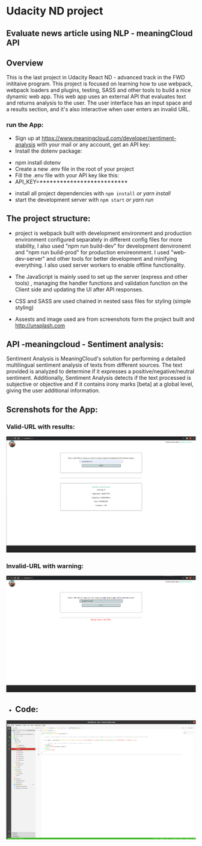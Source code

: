 # Udacity ND project
## Evaluate news article using NLP - meaningCloud API

## Overview
This is the last project in Udacity React ND - advanced track in the FWD inititaive program. This project is focused on learning how to use webpack, webpack loaders and plugins, testing, SASS and other tools to build a nice dynamic web app. This web app uses an external API that evaluates text and returns analysis to the user. The user interface has an input space and a results section, and it's also interactive when user enters an invalid URL.

### run the App:
* Sign up at https://www.meaningcloud.com/developer/sentiment-analysis with your mail or any account, get an API key:
* Install the dotenv package:
- npm install dotenv
- Create a new .env file in the root of your project
- Fill the .env file with your API key like this:
- API_KEY=**************************

* install all project dependencies with `npm install` *or yarn install*
* start the development server with `npm start` *or yarn run*
## The project structure:
- project is webpack built with development environment and production environment configured separately in different config files for more stability, I also used "npm run build-dev" for development denvironemt and "npm run build-prod" for production envireonment. I used "web-dev-server" and other tools for better development and minifying everything. I also used server workers to enable offline functionality.

- The JavaScript is mainly used to set up the server (express and other tools) , managing the handler functions and validation function on the Client side and updating the UI after API responses.

- CSS and SASS are used chained in nested sass files for styling (simple styling)

- Assests and image used are from screenshots form the project built and http://unsplash.com 



## API -meaningcloud - Sentiment analysis:
Sentiment Analysis is MeaningCloud's solution for performing a detailed multilingual sentiment analysis of texts from different sources. The text provided is analyzed to determine if it expresses a positive/negative/neutral sentiment. Additionally, Sentiment Analysis detects if the text processed is subjective or objective and if it contains irony marks [beta] at a global level, giving the user additional information.

## Screnshots for the App:
### Valid-URL with results:
<img src="src/client/assets/validURL.png" alt="validURL page"/>

### Invalid-URL with warning:
<img src="src/client/assets/invalidURL.png" alt="invalidURL page"/>

- ## Code:
<img src="src/client/assets/checkurl-1.png"/>